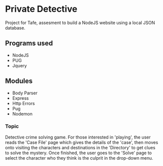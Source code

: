 # Private Detective
Project for Tafe, assesment to build a NodeJS website using a local JSON database.

<h2>Programs used</h2>
<ul>
<li>NodeJS</li>
<li>PUG</li>
<li>Jquery</li>
</ul>

<h2> Modules </h2>
<ul>
  <li>Body Parser</li>
  <li>Express</li>
  <li>Http Errors</li>
  <li>Pug</li>
  <li>Nodemon</li>
  </ul>

<h3>Topic</h3>
  
<p> Detective crime solving game. For those interested in 'playing', the user reads the 'Case File' page which gives the details of the 'case', then moves onto visiting the characters and destinations in the 'Directory' to get clues to solve the mystery. Once finished, the user goes to the 'Solve' page to select the character who they think is the culprit in the drop-down menu. </p>
